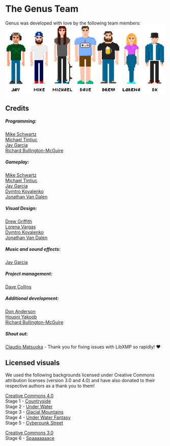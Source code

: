 # The Genus Team
Genus was developed with love by the following team members:
![the-team.jpg](./readme-images/the-team.jpg)


## Credits

##### Programming:
[Mike Schwartz](https://github.com/mschwartz)\
[Michael Tintiuc](https://github.com/michaeltintiuc)\
[Jay Garcia](https://github.com/jaygarcia)\
[Richard Bullington-McGuire](https://github.com/obscurerichard)
 
##### Gameplay:
[Mike Schwartz](https://github.com/mschwartz)\
[Michael Tintiuc](https://github.com/michaeltintiuc)\
[Jay Garcia](https://github.com/jaygarcia)\
[Dymtro Kovalenko](https://dribbble.com/tasteofdalife)\
[Jonathan Van Dalen](https://dribbble.com/tasteofdalife)

##### Visual Design:
[Drew Griffith](https://dribbble.com/DrewGriffith)\
[Lorena Vargas](https://dribbble.com/olorenav)\
[Dymtro Kovalenko](https://dribbble.com/tasteofdalife)\
[Jonathan Van Dalen](https://dribbble.com/tasteofdalife)

##### Music and sound effects:
[Jay Garcia](https://github.com/jaygarcia)

##### Project management:
[Dave Collins](https://github.com/davecollins)

##### Additional development:
[Don Anderson](https://github.com/dranderson)\
[Housni Yakoob](https://github.com/housni)\
[Richard Bullington-McGuire](https://github.com/obscurerichard)

##### Shout out:
[Claudio Matsuoka](https://github.com/cmatsuoka) - Thank you for fixing issues with LibXMP so rapidly! ❤️

## Licensed visuals
We used the following backgrounds licensed under Creative Commons attribution licenses (version 3.0 and 4.0) and have also donated to their respective authors as a thank you to them!

[Creative Commons 4.0](https://creativecommons.org/licenses/by/4.0/)\
Stage 1 - [Countryside](http://pixelgameart.org/web/portfolio/country-side-platfformer/)\
Stage 2 - [Under Water](http://pixelgameart.org/web/portfolio/underwater-diving)\
Stage 3 - [Glacial Mountains](https://vnitti.itch.io/glacial-mountains-parallax-background)\
Stage 4 - [Under Water Fantasy](http://pixelgameart.org/web/portfolio/underwater-fantasy-pixel-art-environment/)\
Stage 5 - [Cyberpunk Street](http://pixelgameart.org/web/portfolio/cyberpunk-street-environment/)

[Creative Commons 3.0](https://creativecommons.org/licenses/by/3.0/)\
Stage 6 - [Spaaaaaaace](https://opengameart.org/content/spaaaaaaace-scene)
